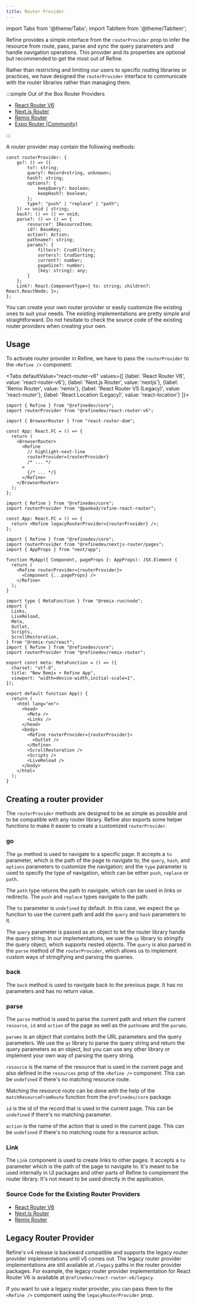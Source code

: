 ```yaml
---
title: Router Provider
---
```


import Tabs from '@theme/Tabs';
import TabItem from '@theme/TabItem';

Refine provides a simple interface from the `routerProvider` prop to infer the resource from route, pass, parse and sync the query parameters and handle navigation operations. This provider and its properties are optional but recommended to get the most out of Refine.

Rather than restricting and limiting our users to specific routing libraries or practices, we have designed the `routerProvider` interface to communicate with the router libraries rather than managing them.

:::simple Out of the Box Router Providers

- [React Router V6][react-router-v6]
- [Next.js Router][nextjs-router]
- [Remix Router][remix-router]
- [Expo Router (Community)][expo-router]

:::

A router provider may contain the following methods:

```tsx
const routerProvider: {
    go?: () => ({
        to?: string;
        query?: Record<string, unknown>;
        hash?: string;
        options?: {
            keepQuery?: boolean;
            keepHash?: boolean;
        };
        type?: "push" | "replace" | "path";
    }) => void | string;
    back?: () => () => void;
    parse?: () => () => {
        resource?: IResourceItem;
        id?: BaseKey;
        action?: Action;
        pathname?: string;
        params?: {
            filters?: CrudFilters;
            sorters?: CrudSorting;
            current?: number;
            pageSize?: number;
            [key: string]: any;
        }
    };
    Link?: React.ComponentType<{ to: string; children?: React.ReactNode; }>;
};
```

You can create your own router provider or easily customize the existing ones to suit your needs. The existing implementations are pretty simple and straightforward. Do not hesitate to check the source code of the existing router providers when creating your own.

## Usage

To activate router provider in Refine, we have to pass the `routerProvider` to the `<Refine />` component:

<Tabs
defaultValue="react-router-v6"
values={[
{label: 'React Router V6', value: 'react-router-v6'},
{label: 'Next.js Router', value: 'nextjs'},
{label: 'Remix Router', value: 'remix'},
{label: 'React Router V5 (Legacy)', value: 'react-router'},
{label: 'React Location (Legacy)', value: 'react-location'}
]}>
<TabItem value="react-router-v6">

```tsx title="App.tsx"
import { Refine } from "@refinedev/core";
import routerProvider from "@refinedev/react-router-v6";

import { BrowserRouter } from "react-router-dom";

const App: React.FC = () => {
  return (
    <BrowserRouter>
      <Refine
        // highlight-next-line
        routerProvider={routerProvider}
        /* ... */
      >
        {/* ... */}
      </Refine>
    </BrowserRouter>
  );
};
```

</TabItem>
<TabItem value="react-router">

```tsx title="App.tsx"
import { Refine } from "@refinedev/core";
import routerProvider from "@pankod/refine-react-router";

const App: React.FC = () => {
  return <Refine legacyRouterProvider={routerProvider} />;
};
```

</TabItem>
<TabItem value="nextjs">

```tsx title="pages/_app.tsx"
import { Refine } from "@refinedev/core";
import routerProvider from "@refinedev/nextjs-router/pages";
import { AppProps } from "next/app";

function MyApp({ Component, pageProps }: AppProps): JSX.Element {
  return (
    <Refine routerProvider={routerProvider}>
      <Component {...pageProps} />
    </Refine>
  );
}
```

  </TabItem>
<TabItem value="remix">

```tsx title="app/root.tsx"
import type { MetaFunction } from "@remix-run/node";
import {
  Links,
  LiveReload,
  Meta,
  Outlet,
  Scripts,
  ScrollRestoration,
} from "@remix-run/react";
import { Refine } from "@refinedev/core";
import routerProvider from "@refinedev/remix-router";

export const meta: MetaFunction = () => ({
  charset: "utf-8",
  title: "New Remix + Refine App",
  viewport: "width=device-width,initial-scale=1",
});

export default function App() {
  return (
    <html lang="en">
      <head>
        <Meta />
        <Links />
      </head>
      <body>
        <Refine routerProvider={routerProvider}>
          <Outlet />
        </Refine>
        <ScrollRestoration />
        <Scripts />
        <LiveReload />
      </body>
    </html>
  );
}
```

</TabItem>
</Tabs>

## Creating a router provider

The `routerProvider` methods are designed to be as simple as possible and to be compatible with any router library. Refine also exports some helper functions to make it easier to create a customized `routerProvider`.

### go

The `go` method is used to navigate to a specific page. It accepts a `to` parameter, which is the path of the page to navigate to; the `query`, `hash`, and `options` parameters to customize the navigation; and the `type` parameter is used to specify the type of navigation, which can be either `push`, `replace` or `path`.

The `path` type returns the path to navigate, which can be used in links or redirects. The `push` and `replace` types navigate to the path.

The `to` parameter is `undefined` by default. In this case, we expect the `go` function to use the current path and add the `query` and `hash` parameters to it.

The `query` parameter is passed as an object to let the router library handle the query string. In our implementations, we use the `qs` library to stringify the query object, which supports nested objects. The `query` is also parsed in the `parse` method of the `routerProvider`, which allows us to implement custom ways of stringifying and parsing the queries.

### back

The `back` method is used to navigate back to the previous page. It has no parameters and has no return value.

### parse

The `parse` method is used to parse the current path and return the current `resource`, `id` and `action` of the page as well as the `pathname` and the `params`.

`params` is an object that contains both the URL parameters and the query parameters. We use the `qs` library to parse the query string and return the query parameters as an object, but you can use any other library or implement your own way of parsing the query string.

`resource` is the name of the resource that is used in the current page and also defined in the `resources` prop of the `<Refine />` component. This can be `undefined` if there's no matching resource route.

Matching the resource route can be done with the help of the `matchResourceFromRoute` function from the `@refinedev/core` package.

`id` is the id of the record that is used in the current page. This can be `undefined` if there's no matching parameter.

`action` is the name of the action that is used in the current page. This can be `undefined` if there's no matching route for a resource action.

### Link

The `Link` component is used to create links to other pages. It accepts a `to` parameter which is the path of the page to navigate to. It's meant to be used internally in UI packages and other parts of Refine to complement the router library. It's not meant to be used directly in the application.

### Source Code for the Existing Router Providers

- [React Router V6](https://github.com/refinedev/refine/blob/main/packages/react-router-v6/src/bindings.tsx)
- [Next.js Router](https://github.com/refinedev/refine/blob/main/packages/nextjs-router/src/pages/bindings.tsx)
- [Remix Router](https://github.com/refinedev/refine/blob/main/packages/remix-router/src/bindings.tsx)

## Legacy Router Provider

Refine's v4 release is backward compatible and supports the legacy router provider implementations until v5 comes out. The legacy router provider implementations are still available at `/legacy` paths in the router provider packages. For example, the legacy router provider implementation for React Router V6 is available at `@refinedev/react-router-v6/legacy`.

If you want to use a legacy router provider, you can pass them to the `<Refine />` component using the `legacyRouterProvider` prop.

[expo-router]: https://www.npmjs.com/package/@refinenative/expo-router
[react-router-v6]: https://github.com/refinedev/refine/tree/main/packages/react-router-v6
[nextjs-router]: https://github.com/refinedev/refine/tree/main/packages/nextjs-router
[remix-router]: https://github.com/refinedev/refine/tree/main/packages/remix-router
